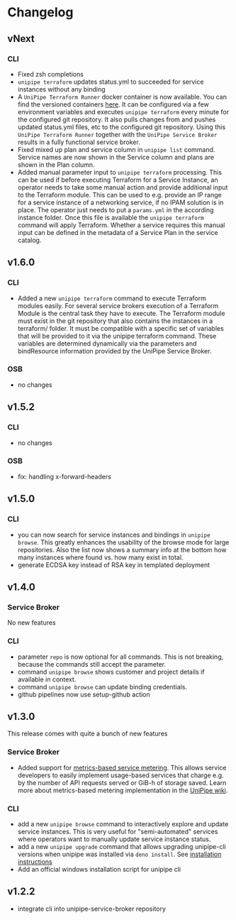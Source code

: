 # Changelog

## vNext
### CLI

- Fixed zsh completions
- `unipipe terraform` updates status.yml to succeeded for service instances without any binding
- A `UniPipe Terraform Runner` docker container is now available. You can find the versioned containers 
[here](https://github.com/meshcloud/unipipe-service-broker/pkgs/container/unipipe-terraform-runner).
It can be configured via a few environment variables and executes `unipipe terraform` every minute 
for the configured git repository. It also pulls changes from and pushes updated status.yml files, 
etc to the configured git repository. Using this `UniPipe Terraform Runner` together with the
`UniPipe Service Broker` results in a fully functional service broker.
- Fixed mixed up plan and service column in `unipipe list` command. Service names are now shown 
in the Service column and plans are shown in the Plan column.
- Added manual parameter input to `unipipe terraform` processing. This can be used if before executing
Terraform for a Service Instance, an operator needs to take some manual action and provide additional 
input to the Terraform module. This can be used to e.g. provide an IP range for a service instance of a 
networking service, if no IPAM solution is in place. The operator just needs to put a `params.yml` in
the according instance folder. Once this file is available the `unipipe terraform` command will apply Terraform.
Whether a service requires this manual input can be defined in the metadata of a Service Plan in the service catalog.

## v1.6.0
### CLI

- Added a new `unipipe terraform` command to execute Terraform modules easily. For several service brokers execution 
of a Terraform Module is the central task they have to execute. The Terraform module must exist in the git repository
that also contains the instances in a terraform/<serviceId> folder. It must be compatible with a specific set of variables 
that will be provided to it via the unipipe terraform command. These variables are determined dynamically via the parameters
and bindResource information provided by the UniPipe Service Broker.

### OSB
- no changes

## v1.5.2
### CLI
- no changes

### OSB
- fix: handling x-forward-headers

## v1.5.0

### CLI

- you can now search for service instances and bindings in `unipipe browse`. This greatly enhances the usability of
  the browse mode for large repositories. Also the list now shows a summary info at the bottom how many instances
  where found vs. how many exist in total.
- generate ECDSA key instead of RSA key in templated deployment 

## v1.4.0

### Service Broker

No new features

### CLI

- parameter `repo` is now optional for all commands. This is not breaking, because the commands still accept the parameter.
- command `unipipe browse` shows customer and project details if available in context.
- command `unipipe browse` can update binding credentials.
- github pipelines now use setup-github action

## v1.3.0

This release comes with quite a bunch of new features

### Service Broker

- Added support for [metrics-based service metering](https://docs.meshcloud.io/docs/meshstack.meshmarketplace.metrics-metering.html).
  This allows service developers to easily implement usage-based services that charge e.g. by the number of API requests
  served or GiB-h of storage saved. Learn more about metrics-based metering implementation in the [UniPipe wiki](https://github.com/meshcloud/unipipe-service-broker/wiki/Reference#metrics-reference).

### CLI

- add a new `unipipe browse` command to interactively explore and update service instances. This is very useful for "semi-automated" services where operators want to manually update service instance status.
- add a new `unipipe upgrade` command that allows upgrading unipipe-cli versions when unipipe was installed via `deno install`. See [installation instructions](https://github.com/meshcloud/unipipe-service-broker/wiki/How-To-Guides#deno-install)
- Add an official windows installation script for unipipe cli
  
## v1.2.2

- integrate cli into unipipe-service-broker repository
